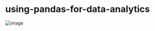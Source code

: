 # using-pandas-for-data-analytics
![image](https://user-images.githubusercontent.com/81274627/190875990-02f727b2-86be-4a12-b61c-3cf4f3097ec6.png)
